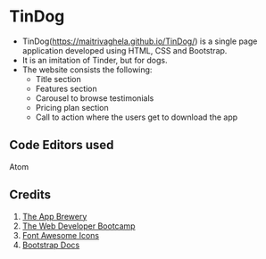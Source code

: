 # TinDog
- TinDog(https://maitrivaghela.github.io/TinDog/) is a single page application developed using HTML, CSS and Bootstrap. 
- It is an imitation of Tinder, but for dogs.
- The website consists the following:
  - Title section
  - Features section
  - Carousel to browse testimonials
  - Pricing plan section
  - Call to action where the users get to download the app

## Code Editors used
Atom

## Credits
1. [The App Brewery](https://www.appbrewery.co/p/web-development-course-resources/)
2. [The Web Developer Bootcamp](https://www.udemy.com/course/the-web-developer-bootcamp/)
3. [Font Awesome Icons](https://fontawesome.com/6?next=%2F)
4. [Bootstrap Docs](https://getbootstrap.com/docs/4.5/getting-started/introduction/)
